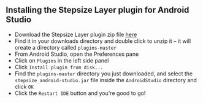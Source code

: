 ## Installing the Stepsize Layer plugin for Android Studio

- Download the Stepsize Layer plugin zip file [here](https://github.com/Stepsize/plugins/archive/master.zip)
- Find it in your downloads directory and double click to unzip it – it will create a directory called `plugins-master`
- From Android Studio, open the Preferences pane
- Click on `Plugins` in the left side panel
- Click `Install plugin from disk...`
- Find the `plugins-master` directory you just downloaded, and select the `stepsize_android-studio.jar` file inside the `AndroidStudio` directory and click `OK`
- Click the `Restart IDE` button and you're good to go!
